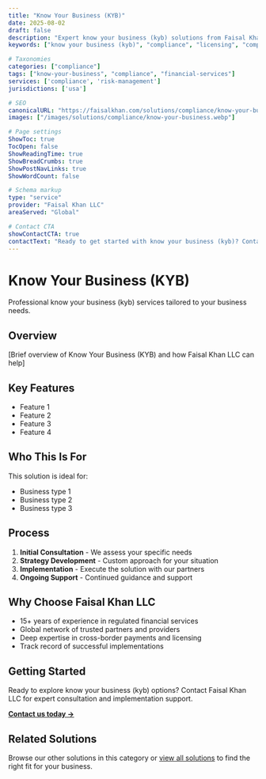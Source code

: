```yaml
---
title: "Know Your Business (KYB)"
date: 2025-08-02
draft: false
description: "Expert know your business (kyb) solutions from Faisal Khan LLC"
keywords: ["know your business (kyb)", "compliance", "licensing", "compliance", "faisal khan"]

# Taxonomies
categories: ["compliance"]
tags: ["know-your-business", "compliance", "financial-services"]
services: ['compliance', 'risk-management']
jurisdictions: ['usa']

# SEO
canonicalURL: "https://faisalkhan.com/solutions/compliance/know-your-business/"
images: ["/images/solutions/compliance/know-your-business.webp"]

# Page settings
ShowToc: true
TocOpen: false
ShowReadingTime: true
ShowBreadCrumbs: true
ShowPostNavLinks: true
ShowWordCount: false

# Schema markup
type: "service"
provider: "Faisal Khan LLC"
areaServed: "Global"

# Contact CTA
showContactCTA: true
contactText: "Ready to get started with know your business (kyb)? Contact Faisal Khan LLC for expert consultation."
---
```

# Know Your Business (KYB)

Professional know your business (kyb) services tailored to your business needs.

## Overview

[Brief overview of Know Your Business (KYB) and how Faisal Khan LLC can help]

## Key Features

- Feature 1
- Feature 2  
- Feature 3
- Feature 4

## Who This Is For

This solution is ideal for:

- Business type 1
- Business type 2
- Business type 3

## Process

1. **Initial Consultation** - We assess your specific needs
2. **Strategy Development** - Custom approach for your situation  
3. **Implementation** - Execute the solution with our partners
4. **Ongoing Support** - Continued guidance and support

## Why Choose Faisal Khan LLC

- 15+ years of experience in regulated financial services
- Global network of trusted partners and providers
- Deep expertise in cross-border payments and licensing
- Track record of successful implementations

## Getting Started

Ready to explore know your business (kyb) options? Contact Faisal Khan LLC for expert consultation and implementation support.

**[Contact us today →](mailto:contact@faisalkhan.com)**

## Related Solutions

Browse our other solutions in this category or [view all solutions](/solutions/) to find the right fit for your business.
